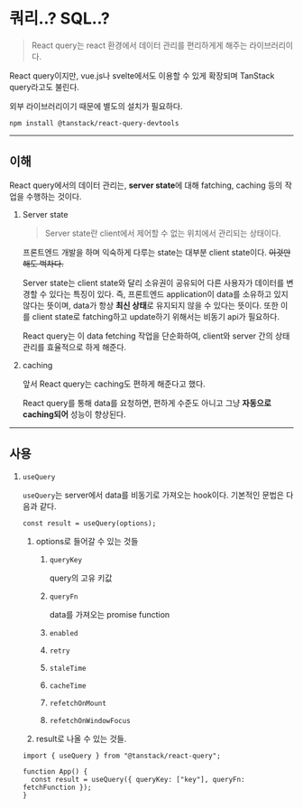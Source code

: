 # 쿼리..? SQL..?

> React query는 react 환경에서 데이터 관리를 편리하게게 해주는 라이브러리이다.

React query이지만, vue.js나 svelte에서도 이용할 수 있게 확장되며 TanStack query라고도 불린다.

외부 라이브러리이기 때문에 별도의 설치가 필요하다.

```shell
npm install @tanstack/react-query-devtools
```

---

## 이해

React query에서의 데이터 관리는, **server state**에 대해 fatching, caching 등의 작업을 수행하는 것이다.

1. Server state

   > Server state란 client에서 제어할 수 없는 위치에서 관리되는 상태이다.

   프론트엔드 개발을 하며 익숙하게 다루는 state는 대부분 client state이다. ~~이것만 해도 벅차다.~~

   Server state는 client state와 달리 소유권이 공유되어 다른 사용자가 데이터를 변경할 수 있다는 특징이 있다. 즉, 프론트엔드 application이 data를 소유하고 있지 않다는 뜻이며, data가 항상 **최신 상태**로 유지되지 않을 수 있다는 뜻이다. 또한 이를 client state로 fatching하고 update하기 위해서는 비동기 api가 필요하다.

   React query는 이 data fetching 작업을 단순화하여, client와 server 간의 상태 관리를 효율적으로 하게 해준다.

2. caching

   앞서 React query는 caching도 편하게 해준다고 했다.

   React query를 통해 data를 요청하면, 편하게 수준도 아니고 그냥 **자동으로 caching되어** 성능이 향상된다.

---

## 사용

1. `useQuery`

   `useQuery`는 server에서 data를 비동기로 가져오는 hook이다. 기본적인 문법은 다음과 같다.

   ```tsx
   const result = useQuery(options);
   ```

   1. options로 들어갈 수 있는 것들

      1. `queryKey`

         query의 고유 키값

      2. `queryFn`

         data를 가져오는 promise function

      3. `enabled`

      4. `retry`

      5. `staleTime`

      6. `cacheTime`

      7. `refetchOnMount`

      8. `refetchOnWindowFocus`

   2. result로 나올 수 있는 것들.

   ```tsx
   import { useQuery } from "@tanstack/react-query";

   function App() {
     const result = useQuery({ queryKey: ["key"], queryFn: fetchFunction });
   }
   ```

